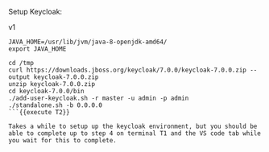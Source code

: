 Setup Keycloak:

v1
```
JAVA_HOME=/usr/lib/jvm/java-8-openjdk-amd64/ 
export JAVA_HOME 

cd /tmp
curl https://downloads.jboss.org/keycloak/7.0.0/keycloak-7.0.0.zip --output keycloak-7.0.0.zip
unzip keycloak-7.0.0.zip
cd keycloak-7.0.0/bin
./add-user-keycloak.sh -r master -u admin -p admin
./standalone.sh -b 0.0.0.0
```{{execute T2}}

Takes a while to setup up the keycloak environment, but you should be able to complete up to step 4 on terminal T1 and the VS code tab while you wait for this to complete.
